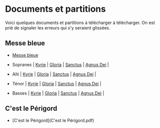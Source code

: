 # Documents et partitions

Voici quelques documents et partitions à télécharger à télécharger. On est prié de signaler les erreurs qui s'y seraient glissées.

## Messe bleue

* [Messe bleue](MesseBleue/MesseBleueLy.pdf)

* Sopranes | [Kyrie](MesseBleue/Kyrie.midi?raw=true) | [Gloria](MesseBleue/Gloria-soprano.midi?raw=true) | [Sanctus](MesseBleue/Sanctus-soprano.midi?raw=true) | [Agnus Dei](MesseBleue/Agnus-soprano.midi?raw=true) |
* Alti | [Kyrie](MesseBleue/Kyrie.midi?raw=true) | [Gloria](MesseBleue/Gloria-alto.midi?raw=true) | [Sanctus](MesseBleue/Sanctus-alto.midi?raw=true) | [Agnus Dei](MesseBleue/Agnus-alto.midi?raw=true) |
* Ténor | [Kyrie](MesseBleue/Kyrie.midi?raw=true) | [Gloria](MesseBleue/Gloria-tenor.midi?raw=true) | [Sanctus](MesseBleue/Sanctus-tenor.midi?raw=true) | [Agnus Dei](MesseBleue/Agnus-tenor.midi?raw=true) |
* Basses | [Kyrie](MesseBleue/Kyrie.midi?raw=true) | [Gloria](MesseBleue/Gloria-bass.midi?raw=true) | [Sanctus](MesseBleue/Sanctus-bass.midi?raw=true) | [Agnus Dei](MesseBleue/Agnus-bass.midi?raw=true) |

## C'est le Périgord
* [C'est le Périgord](C'est le Périgord.pdf)
